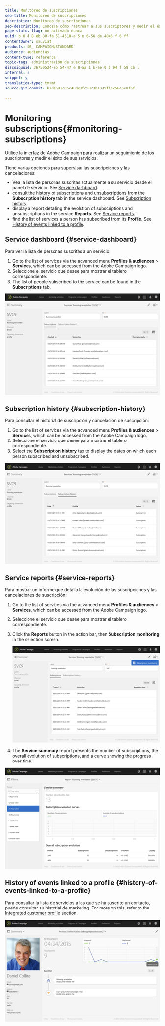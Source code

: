 ```yaml
---
title: Monitoreo de suscripciones
seo-title: Monitoreo de suscripciones
description: Monitoreo de suscripciones
seo-description: Conozca cómo rastrear a sus suscriptores y medir el éxito de sus servicios mediante tableros e informes.
page-status-flag: no activado nunca
uuid: b 0 d 8 eb 80-fa 51-4518-a 5 e 6-56 de 4046 f 6 ff
contentOwner: sauviat
products: SG_ CAMPAIGN/STANDARD
audience: audiencias
content-type: reference
topic-tags: administración de suscripciones
discoiquuid: 36750524-eb 54-47 e 8-aa 1 b-ae 0 b 94 f 58 cb 1
internal: n
snippet: y
translation-type: tm+mt
source-git-commit: b7df681c05c48dc1fc9873b1339fbc756e5e0f5f

---
```



# Monitoring subscriptions{#monitoring-subscriptions}

Utilice la interfaz de Adobe Campaign para realizar un seguimiento de los suscriptores y medir el éxito de sus servicios.

Tiene varias opciones para supervisar las suscripciones y las cancelaciones:

* Vea la lista de personas suscritas actualmente a su servicio desde el panel de servicio. See [Service dashboard](../../audiences/using/monitoring-subscriptions.md#service-dashboard).
* consult the history of subscriptions and unsubscriptions from the **Subscription history** tab in the service dashboard. See [Subscription history](../../audiences/using/monitoring-subscriptions.md#subscription-history).
* display a report detailing the evolution of subscriptions and unsubscriptions in the service **Reports**. See [Service reports](../../audiences/using/monitoring-subscriptions.md#service-reports).
* find the list of services a person has subscribed from its **Profile**. See [History of events linked to a profile](../../audiences/using/monitoring-subscriptions.md#history-of-events-linked-to-a-profile).

## Service dashboard {#service-dashboard}

Para ver la lista de personas suscritas a un servicio:

1. Go to the list of services via the advanced menu **Profiles &amp; audiences** &gt; **Services**, which can be accessed from the Adobe Campaign logo.
1. Seleccione el servicio que desee para mostrar el tablero correspondiente.
1. The list of people subscribed to the service can be found in the **Subscriptions** tab.

![](assets/lp_monitoring_subscriptions_1.png)

## Subscription history {#subscription-history}

Para consultar el historial de suscripción y cancelación de suscripción:

1. Go to the list of services via the advanced menu **Profiles &amp; audiences** &gt; **Services**, which can be accessed from the Adobe Campaign logo.
1. Seleccione el servicio que desee para mostrar el tablero correspondiente.
1. Select the **Subscription history** tab to display the dates on which each person subscribed and unsubscribed.

![](assets/lp_monitoring_subscriptions_2.png)

## Service reports {#service-reports}

Para mostrar un informe que detalla la evolución de las suscripciones y las cancelaciones de suscripción:

1. Go to the list of services via the advanced menu **Profiles &amp; audiences** &gt; **Services**, which can be accessed from the Adobe Campaign logo.
1. Seleccione el servicio que desee para mostrar el tablero correspondiente.
1. Click the **Reports** button in the action bar, then **Subscription monitoring** in the selection screen.

   ![](assets/lp_monitoring_subscriptions_3.png)

1. The **Service summary** report presents the number of subscriptions, the overall evolution of subscriptions, and a curve showing the progress over time.

![](assets/lp_monitoring_subscriptions_4.png)

## History of events linked to a profile {#history-of-events-linked-to-a-profile}

Para consultar la lista de servicios a los que se ha suscrito un contacto, puede consultar su historial de marketing. For more on this, refer to the [Integrated customer profile](../../audiences/using/integrated-customer-profile.md) section.

![](assets/lp_monitoring_subscriptions_5.png)

